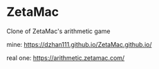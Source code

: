 # ZetaMac
Clone of ZetaMac's arithmetic game

mine:
https://dzhan111.github.io/ZetaMac.github.io/


real one:
https://arithmetic.zetamac.com/



